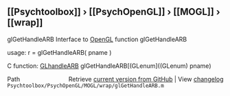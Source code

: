 ## [[Psychtoolbox]] &#8250; [[PsychOpenGL]] &#8250; [[MOGL]] &#8250; [[wrap]]

glGetHandleARB  Interface to [OpenGL](OpenGL) function glGetHandleARB  
  
usage:  r = glGetHandleARB( pname )  
  
C function:  [GLhandleARB](GLhandleARB) glGetHandleARB[(GLenum]((GLenum) pname)  




<div class="code_header" style="text-align:right;">
  <span style="float:left;">Path&nbsp;&nbsp;</span> <span class="counter">Retrieve <a href=
  "https://raw.github.com/Psychtoolbox-3/Psychtoolbox-3/beta/Psychtoolbox/PsychOpenGL/MOGL/wrap/glGetHandleARB.m">current version from GitHub</a> | View <a href=
  "https://github.com/Psychtoolbox-3/Psychtoolbox-3/commits/beta/Psychtoolbox/PsychOpenGL/MOGL/wrap/glGetHandleARB.m">changelog</a></span>
</div>
<div class="code">
  <code>Psychtoolbox/PsychOpenGL/MOGL/wrap/glGetHandleARB.m</code>
</div>

